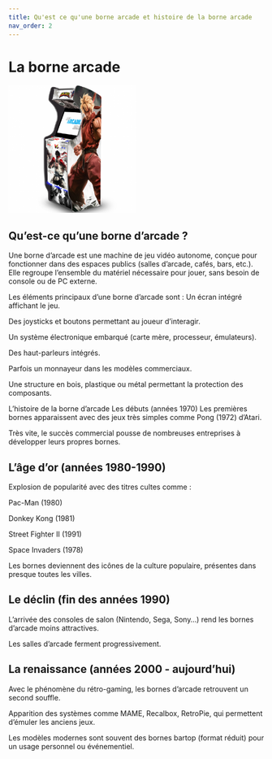 ```yaml
---
title: Qu'est ce qu'une borne arcade et histoire de la borne arcade
nav_order: 2
---
```


# La borne arcade

<img src="./images/borne.jpg" style="width: 50%;">


## Qu’est-ce qu’une borne d’arcade ?

Une borne d’arcade est une machine de jeu vidéo autonome, conçue pour fonctionner dans des espaces publics (salles d’arcade, cafés, bars, etc.).
Elle regroupe l’ensemble du matériel nécessaire pour jouer, sans besoin de console ou de PC externe.

Les éléments principaux d’une borne d’arcade sont :
Un écran intégré affichant le jeu.

Des joysticks et boutons permettant au joueur d’interagir.

Un système électronique embarqué (carte mère, processeur, émulateurs).

Des haut-parleurs intégrés.

Parfois un monnayeur dans les modèles commerciaux.

Une structure en bois, plastique ou métal permettant la protection des composants.

L’histoire de la borne d’arcade
Les débuts (années 1970)
Les premières bornes apparaissent avec des jeux très simples comme Pong (1972) d’Atari.

Très vite, le succès commercial pousse de nombreuses entreprises à développer leurs propres bornes.

## L’âge d’or (années 1980-1990)

Explosion de popularité avec des titres cultes comme :

Pac-Man (1980)

Donkey Kong (1981)

Street Fighter II (1991)

Space Invaders (1978)

Les bornes deviennent des icônes de la culture populaire, présentes dans presque toutes les villes.

## Le déclin (fin des années 1990)
L’arrivée des consoles de salon (Nintendo, Sega, Sony…) rend les bornes d’arcade moins attractives.

Les salles d’arcade ferment progressivement.

## La renaissance (années 2000 - aujourd’hui)
Avec le phénomène du rétro-gaming, les bornes d’arcade retrouvent un second souffle.

Apparition des systèmes comme MAME, Recalbox, RetroPie, qui permettent d’émuler les anciens jeux.

Les modèles modernes sont souvent des bornes bartop (format réduit) pour un usage personnel ou événementiel.
